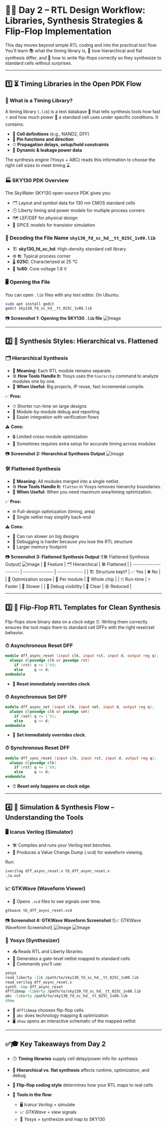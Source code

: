 # 🚀✨ Day 2 – RTL Design Workflow: Libraries, Synthesis Strategies & Flip-Flop Implementation  

This day moves beyond simple RTL coding and into the practical tool flow.  
You’ll learn 📚 what the timing library is, 🔀 how hierarchical and flat synthesis differ, and 📝 how to write flip-flops correctly so they synthesize to standard cells without surprises.

---

## 1️⃣ ⏳ Timing Libraries in the Open PDK Flow  

### 📝 What is a Timing Library?  
A timing library (`.lib`) is a text database 📄 that tells synthesis tools how fast ⚡ and how much power 🔋 a standard cell uses under specific conditions. It contains:  
- 🧩 **Cell definitions** (e.g., NAND2, DFF)  
- 🎯 **Pin functions and direction**  
- ⏱ **Propagation delays, setup/hold constraints**  
- 🔋 **Dynamic & leakage power data**

The synthesis engine (Yosys + ABC) reads this information to choose the right cell sizes to meet timing ⌛.

### 🏭 SKY130 PDK Overview  
The SkyWater SKY130 open-source PDK gives you:
- 🗂 Layout and symbol data for 130 nm CMOS standard cells  
- 🕒 Liberty timing and power models for multiple process corners  
- 🗺 LEF/DEF for physical design  
- 🔬 SPICE models for transistor simulation  

### 🔎 Decoding the File Name `sky130_fd_sc_hd__tt_025C_1v80.lib`  
- 🏗 **sky130_fd_sc_hd**: High-density standard cell library  
- ⚙️ **tt**: Typical process corner  
- 🌡 **025C**: Characterized at 25 °C  
- 🔌 **1v80**: Core voltage 1.8 V  

### 🖥 Opening the File  
You can open `.lib` files with any text editor. On Ubuntu:
```bash
sudo apt install gedit
gedit sky130_fd_sc_hd__tt_025C_1v80.lib
````

📷 **Screenshot 1: Opening the SKY130 `.lib` file**
![Image](https://github.com/user-attachments/assets/73c76740-61cb-4558-9e5d-6dc5d737e92e)

---

## 2️⃣ 🧩 Synthesis Styles: Hierarchical vs. Flattened

### 🗂 Hierarchical Synthesis

* 📌 **Meaning:** Each RTL module remains separate.
* ⚙️ **How Tools Handle It:** Yosys uses the `hierarchy` command to analyze modules one by one.
* 🎯 **When Useful:** Big projects, IP reuse, fast incremental compile.

✅ **Pros:**

* ⏱ Shorter run-time on large designs
* 📝 Module-by-module debug and reporting
* 🤝 Easier integration with verification flows

⚠️ **Cons:**

* 🔒 Limited cross-module optimization
* 🧰 Sometimes requires extra setup for accurate timing across modules

📷 **Screenshot 2: Hierarchical Synthesis Output**
![Image](https://github.com/user-attachments/assets/49430d88-1ca7-44f7-a0cf-e3c528e5a138)

### 🛠 Flattened Synthesis

* 📌 **Meaning:** All modules merged into a single netlist.
* ⚙️ **How Tools Handle It:** `flatten` in Yosys removes hierarchy boundaries.
* 🎯 **When Useful:** When you need maximum area/timing optimization.

✅ **Pros:**

* 🌐 Full-design optimization (timing, area)
* 📄 Single netlist may simplify back-end

⚠️ **Cons:**

* 🐢 Can run slower on big designs
* 🧐 Debugging is harder because you lose the RTL structure
* 💾 Larger memory footprint

📷 **Screenshot 3: Flattened Synthesis Output**
![🛠 Flattened Synthesis Output]
![Image](https://github.com/user-attachments/assets/897e0427-f55d-4759-ab2f-4eb4c57c9f80)
| 📝 Feature            | 🗂 Hierarchical | 🛠 Flattened  |
| --------------------- | --------------- | ------------- |
| 🏗 Structure kept?    | ✅ Yes           | ❌ No          |
| 🎯 Optimization scope | 🔹 Per module   | 🔸 Whole chip |
| ⏱ Run-time            | ⚡ Faster        | 🐢 Slower     |
| 🧐 Debug visibility   | 👀 Clear        | 😵 Reduced    |

---

## 3️⃣ 💾 Flip-Flop RTL Templates for Clean Synthesis

Flip-flops store binary data on a clock edge ⏰. Writing them correctly ensures the tool maps them to standard cell DFFs with the right reset/set behavior.

### ⏱ Asynchronous Reset DFF

```verilog
module dff_async_reset (input clk, input rst, input d, output reg q);
  always @(posedge clk or posedge rst)
    if (rst) q <= 1'b0;
    else     q <= d;
endmodule
```

* 🔄 **Reset immediately overrides clock**.

### ⏱ Asynchronous Set DFF

```verilog
module dff_async_set (input clk, input set, input d, output reg q);
  always @(posedge clk or posedge set)
    if (set) q <= 1'b1;
    else     q <= d;
endmodule
```

* 🔄 **Set immediately overrides clock**.

### ⏱ Synchronous Reset DFF

```verilog
module dff_sync_reset (input clk, input rst, input d, output reg q);
  always @(posedge clk)
    if (rst) q <= 1'b0;
    else     q <= d;
endmodule
```

* ⏰ **Reset only happens on clock edge**.

---

## 4️⃣ 🧰 Simulation & Synthesis Flow – Understanding the Tools

### 🖥 Icarus Verilog (Simulator)

* 🛠 Compiles and runs your Verilog test benches.
* 📄 Produces a Value Change Dump (.vcd) for waveform viewing.

Run:

```bash
iverilog dff_async_reset.v tb_dff_async_reset.v
./a.out
```

### 📈 GTKWave (Waveform Viewer)

* 👀 Opens `.vcd` files to see signals over time.

```bash
gtkwave tb_dff_async_reset.vcd
```

📷 **Screenshot 4: GTKWave Waveform Screenshot**
![📈 GTKWave Waveform Screenshot]
![Image](https://github.com/user-attachments/assets/d9eec4c5-04d6-430b-af3f-e8a8077c1a6f)
![Image](https://github.com/user-attachments/assets/8f3815af-3c1f-4d0b-b19d-aa9ef7c1f9d9)

### 🧠 Yosys (Synthesizer)

* 📥 Reads RTL and Liberty libraries
* 🔧 Generates a gate-level netlist mapped to standard cells
* 📝 Commands you’ll use:

```tcl
yosys
read_liberty -lib /path/to/sky130_fd_sc_hd__tt_025C_1v80.lib
read_verilog dff_async_reset.v
synth -top dff_async_reset
dfflibmap -liberty /path/to/sky130_fd_sc_hd__tt_025C_1v80.lib
abc -liberty /path/to/sky130_fd_sc_hd__tt_025C_1v80.lib
show
```

* 🔄 `dfflibmap` chooses flip-flop cells
* 🧮 `abc` does technology mapping & optimization
* 🖥 `show` opens an interactive schematic of the mapped netlist

---

## ✅🎓 Key Takeaways from Day 2

* 🕒 **Timing libraries** supply cell delay/power info for synthesis
* 🔀 **Hierarchical vs. flat synthesis** affects runtime, optimization, and debug
* 💾 **Flip-flop coding style** determines how your RTL maps to real cells
* 🧰 **Tools in the flow**:

  * 🖥 *Icarus Verilog* = simulate
  * 📈 *GTKWave* = view signals
  * 🧠 *Yosys* = synthesize and map to SKY130
